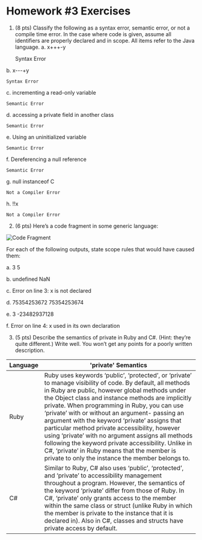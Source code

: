 # Homework #3 Exercises

1. (8 pts) Classify the following as a syntax error, semantic error, or not a compile time error. In the case where code is given, assume all identifiers are properly declared and in scope. All items refer to the Java language.
a. x+++-y   

    Syntax Error

b. x---+y

    Syntax Error

c. incrementing a read-only variable

    Semantic Error

d. accessing a private field in another class

    Semantic Error

e. Using an uninitialized variable

    Semantic Error

f. Dereferencing a null reference

    Semantic Error

g. null instanceof C

    Not a Compiler Error

h. !!x

    Not a Compiler Error


2. (6 pts) Here’s a code fragment in some generic language:


 ![Code Fragment](https://i.imgur.com/Lf4e6Xd.png)



For each of the following outputs, state scope rules that would have caused them:

a. 3
   5

b. undefined NaN

c. Error on line 3: x is not declared

d. 75354253672
   75354253674

e. 3
  -23482937128

f. Error on line 4: x used in its own declaration


3. (5 pts) Describe the semantics of private in Ruby and C#. (Hint: they’re quite different.) Write well. You won’t get any points for a poorly written description.

| Language | 'private' Semantics |
| --- | --- |
| Ruby | Ruby uses keywords ‘public’, ‘protected’, or ‘private’ to manage visibility of code. By default, all methods in Ruby are public, however global methods under the Object class and instance methods are implicitly private. When programming in Ruby, you can use ‘private’ with or without an argument- passing an argument with the keyword ‘private’ assigns that particular method private accessibility, however using ‘private’ with no argument assigns all methods following the keyword private accessibility. Unlike in C#, ‘private’ in Ruby means that the member is private to only the instance the member belongs to. |
| C# | Similar to Ruby, C# also uses ‘public’, ‘protected’, and ‘private’ to accessibility management throughout a program. However, the semantics of the keyword ‘private’ differ from those of Ruby. In C#, ‘private’ only grants access to the member within the same class or struct (unlike Ruby in which the member is private to the instance that it is declared in). Also in C#, classes and structs have private access by default. |